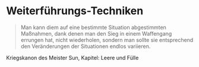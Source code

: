 # Weiterführungs-Techniken

> Man kann diem auf eine bestimmte Situation abgestimmten Maßnahmen, dank denen man den Sieg in einem Waffengang
> errungen hat, nicht wiederholen, sondern man sollte sie entsprechend den Veränderungen der Situationen endlos
> variieren.

Kriegskanon des Meister Sun, Kapitel: Leere und Fülle

